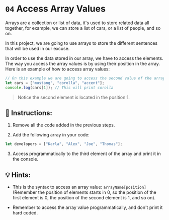 # `04` Access Array Values

Arrays are a collection or list of data, it's used to store related data all together, for example, we can store a list of cars, or a list of people, and so on.

In this project, we are going to use arrays to store the different sentences that will be used in our excuse.

In order to use the data stored in our array, we have to access the elements. The way you access the array values is by using their position in the array. Here is an example of how to access array values:

```js
// On this example we are going to access the second value of the array ("corolla")
let cars = ["mustang", "corolla", "accent"];
console.log(cars[1]); // This will print corolla
```

> Notice the second element is located in the position 1.

## 📝 Instructions:

1. Remove all the code added in the previous steps.

2. Add the following array in your code:

```js
let developers = ["Karla", "Alex", "Joe", "Thomas"];
```

3. Access programmatically to the third element of the array and print it in the console.

## 💡 Hints:

+ This is the syntax to access an array value: `arrayName[position]` (Remember the position of elements starts in 0, so the position of the first element is 0, the position of the second element is 1, and so on).

+ Remember to access the array value programmatically, and don't print it hard coded.



